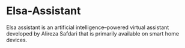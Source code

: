 # Elsa-Assistant
Elsa assistant is an artificial intelligence–powered virtual assistant developed by Alireza Safdari that is primarily available on smart home devices.
